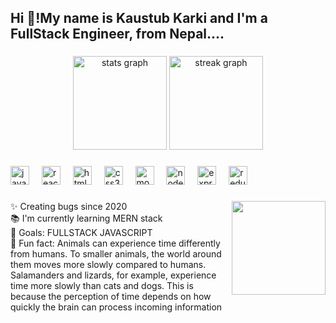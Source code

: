 <h2 align="left">Hi 👋!My name is Kaustub Karki and I'm a FullStack Engineer, from Nepal....</h2>

###

<div align="center">
  <img src="https://github-readme-stats.vercel.app/api?username=kaustubkarki&hide_title=false&hide_rank=false&show_icons=true&include_all_commits=true&count_private=true&disable_animations=false&theme=dracula&locale=en&hide_border=false" height="150" alt="stats graph"  />
  <img src="https://streak-stats.demolab.com?user=kaustubkarki&locale=en&mode=daily&theme=dracula&hide_border=false&border_radius=5" height="150" alt="streak graph"  />
 
</div>

###

<div align="left">
  <img src="https://cdn.jsdelivr.net/gh/devicons/devicon/icons/javascript/javascript-original.svg" height="30" alt="javascript logo"  />
  <img width="12" />
  <img src="https://cdn.jsdelivr.net/gh/devicons/devicon/icons/react/react-original.svg" height="30" alt="react logo"  />
  <img width="12" />
  <img src="https://cdn.jsdelivr.net/gh/devicons/devicon/icons/html5/html5-original.svg" height="30" alt="html5 logo"  />
  <img width="12" />
  <img src="https://cdn.jsdelivr.net/gh/devicons/devicon/icons/css3/css3-original.svg" height="30" alt="css3 logo"  />
  <img width="12" />
  <img src="https://cdn.jsdelivr.net/gh/devicons/devicon/icons/mongodb/mongodb-original.svg" height="30" alt="mongodb logo"  />
  <img width="12" />
  <img src="https://cdn.jsdelivr.net/gh/devicons/devicon/icons/nodejs/nodejs-original.svg" height="30" alt="nodejs logo"  />
  <img width="12" />
  <img src="https://cdn.jsdelivr.net/gh/devicons/devicon/icons/express/express-original.svg" height="30" alt="express logo"  />
  <img width="12" />
  <img src="https://cdn.jsdelivr.net/gh/devicons/devicon/icons/redux/redux-original.svg" height="30" alt="redux logo"  />
</div>

###

<img align="right" height="150" src="https://media.licdn.com/dms/image/D4D03AQEjkxl5e_xgpQ/profile-displayphoto-shrink_200_200/0/1696212499562?e=1721865600&v=beta&t=tCa3RmfR8cRNv4-0Zs89iMjOX0qdX2fwYyg_w_2-7To"  />

###

<p align="left">✨ Creating bugs since 2020<br>📚 I'm currently learning MERN stack<br>🎯 Goals: FULLSTACK JAVASCRIPT<br>🎲 Fun fact: Animals can experience time differently from humans. To smaller animals, the world around them moves more slowly compared to humans. Salamanders and lizards, for example, experience time more slowly than cats and dogs. This is because the perception of time depends on how quickly the brain can process incoming information</p>

###
